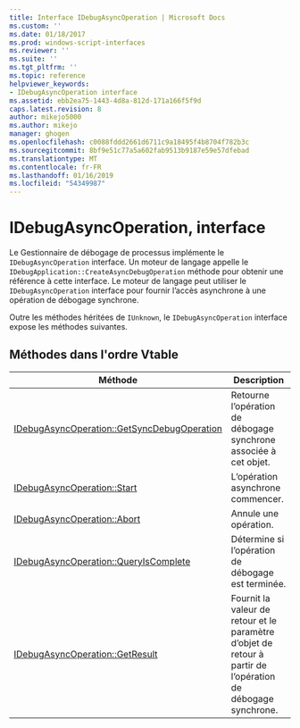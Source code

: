 ```yaml
---
title: Interface IDebugAsyncOperation | Microsoft Docs
ms.custom: ''
ms.date: 01/18/2017
ms.prod: windows-script-interfaces
ms.reviewer: ''
ms.suite: ''
ms.tgt_pltfrm: ''
ms.topic: reference
helpviewer_keywords:
- IDebugAsyncOperation interface
ms.assetid: ebb2ea75-1443-4d8a-812d-171a166f5f9d
caps.latest.revision: 8
author: mikejo5000
ms.author: mikejo
manager: ghogen
ms.openlocfilehash: c0088fddd2661d6711c9a18495f4b8704f782b3c
ms.sourcegitcommit: 8bf9e51c77a5a602fab9513b9187e59e57dfebad
ms.translationtype: MT
ms.contentlocale: fr-FR
ms.lasthandoff: 01/16/2019
ms.locfileid: "54349987"
---
```

# <a name="idebugasyncoperation-interface"></a>IDebugAsyncOperation, interface
Le Gestionnaire de débogage de processus implémente le `IDebugAsyncOperation` interface. Un moteur de langage appelle le `IDebugApplication::CreateAsyncDebugOperation` méthode pour obtenir une référence à cette interface. Le moteur de langage peut utiliser le `IDebugAsyncOperation` interface pour fournir l’accès asynchrone à une opération de débogage synchrone.  
  
 Outre les méthodes héritées de `IUnknown`, le `IDebugAsyncOperation` interface expose les méthodes suivantes.  
  
## <a name="methods-in-vtable-order"></a>Méthodes dans l'ordre Vtable  
  
|Méthode|Description|  
|------------|-----------------|  
|[IDebugAsyncOperation::GetSyncDebugOperation](../../winscript/reference/idebugasyncoperation-getsyncdebugoperation.md)|Retourne l’opération de débogage synchrone associée à cet objet.|  
|[IDebugAsyncOperation::Start](../../winscript/reference/idebugasyncoperation-start.md)|L’opération asynchrone commencer.|  
|[IDebugAsyncOperation::Abort](../../winscript/reference/idebugasyncoperation-abort.md)|Annule une opération.|  
|[IDebugAsyncOperation::QueryIsComplete](../../winscript/reference/idebugasyncoperation-queryiscomplete.md)|Détermine si l’opération de débogage est terminée.|  
|[IDebugAsyncOperation::GetResult](../../winscript/reference/idebugasyncoperation-getresult.md)|Fournit la valeur de retour et le paramètre d’objet de retour à partir de l’opération de débogage synchrone.|
